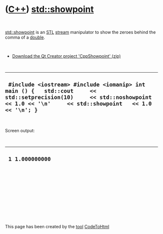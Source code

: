 



 

 

 

 

 

([C++](Cpp.md)) [std::showpoint](CppShowpoint.md)
===================================================

 

[std::showpoint](CppShowpoint.md) is an [STL](CppStl.md)
[stream](CppStream.md) manipulator to show the zeroes behind the comma
of a [double](CppDouble.md).

 

-   [Download the Qt Creator project
    'CppShowpoint' (zip)](CppShowpoint.md)

 

  -----------------------------------------------------------------------------------------------------------------------------------------------------------------------------------
  ` #include <iostream> #include <iomanip> int main () {   std::cout     << std::setprecision(10)     << std::noshowpoint << 1.0 << '\n'     << std::showpoint   << 1.0 << '\n'; }`
  -----------------------------------------------------------------------------------------------------------------------------------------------------------------------------------

 

Screen output:

 

  ------------------
  ` 1 1.000000000`
  ------------------

 

 

 

 

 





 




This page has been created by the [tool](Tools.md)
[CodeToHtml](ToolCodeToHtml.md)
